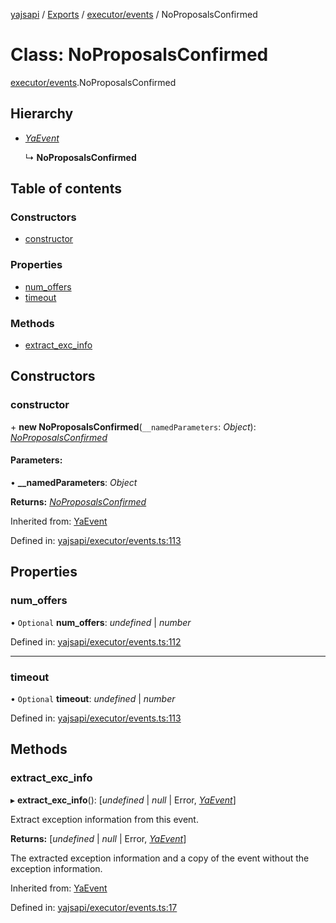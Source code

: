 [yajsapi](../README.md) / [Exports](../modules.md) / [executor/events](../modules/executor_events.md) / NoProposalsConfirmed

# Class: NoProposalsConfirmed

[executor/events](../modules/executor_events.md).NoProposalsConfirmed

## Hierarchy

* [*YaEvent*](executor_events.yaevent.md)

  ↳ **NoProposalsConfirmed**

## Table of contents

### Constructors

- [constructor](executor_events.noproposalsconfirmed.md#constructor)

### Properties

- [num\_offers](executor_events.noproposalsconfirmed.md#num_offers)
- [timeout](executor_events.noproposalsconfirmed.md#timeout)

### Methods

- [extract\_exc\_info](executor_events.noproposalsconfirmed.md#extract_exc_info)

## Constructors

### constructor

\+ **new NoProposalsConfirmed**(`__namedParameters`: *Object*): [*NoProposalsConfirmed*](executor_events.noproposalsconfirmed.md)

#### Parameters:

• **__namedParameters**: *Object*

**Returns:** [*NoProposalsConfirmed*](executor_events.noproposalsconfirmed.md)

Inherited from: [YaEvent](executor_events.yaevent.md)

Defined in: [yajsapi/executor/events.ts:113](https://github.com/golemfactory/yajsapi/blob/289a25a/yajsapi/executor/events.ts#L113)

## Properties

### num\_offers

• `Optional` **num\_offers**: *undefined* \| *number*

Defined in: [yajsapi/executor/events.ts:112](https://github.com/golemfactory/yajsapi/blob/289a25a/yajsapi/executor/events.ts#L112)

___

### timeout

• `Optional` **timeout**: *undefined* \| *number*

Defined in: [yajsapi/executor/events.ts:113](https://github.com/golemfactory/yajsapi/blob/289a25a/yajsapi/executor/events.ts#L113)

## Methods

### extract\_exc\_info

▸ **extract_exc_info**(): [*undefined* \| *null* \| Error, [*YaEvent*](executor_events.yaevent.md)]

Extract exception information from this event.

**Returns:** [*undefined* \| *null* \| Error, [*YaEvent*](executor_events.yaevent.md)]

The extracted exception information and a copy of the event without the exception information.

Inherited from: [YaEvent](executor_events.yaevent.md)

Defined in: [yajsapi/executor/events.ts:17](https://github.com/golemfactory/yajsapi/blob/289a25a/yajsapi/executor/events.ts#L17)
